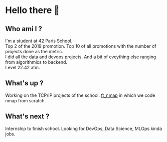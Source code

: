 # Hello there 👋
## Who ami I ?
I'm a student at 42 Paris School.<br>
Top 2 of the 2019 promotion. Top 10 of all promotions with the number of projects done as the metric.<br>
I did all the data and devops projects. And a bit of eveything else ranging from algorithmics to backend.<br>
Level 22.42 atm.<br>
## What's up ?
Working on the TCP/IP projects of the school. [ft_nmap](https://github.com/thervieu/ft_nmap) in which we code nmap from scratch.<br>
## What's next ?
Internship to finish school. Looking for DevOps, Data Science, MLOps kinda jobs.
